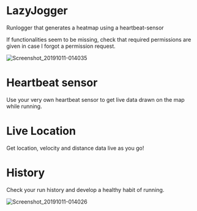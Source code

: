 # LazyJogger
Runlogger that generates a heatmap using a heartbeat-sensor

If functionalities seem to be missing, check that required permissions are given in case I forgot a permission request.

![Screenshot_20191011-014035](https://user-images.githubusercontent.com/32449867/66611849-6f9c1f80-ebc8-11e9-903b-5dafeb6cb8eb.jpg)

# Heartbeat sensor
Use your very own heartbeat sensor to get live data drawn on the map while running.

# Live Location
Get location, velocity and distance data live as you go!

# History
Check your run history and develop a healthy habit of running.

![Screenshot_20191011-014026](https://user-images.githubusercontent.com/32449867/66611814-53987e00-ebc8-11e9-9dc7-40c4bc01cef2.jpg)
